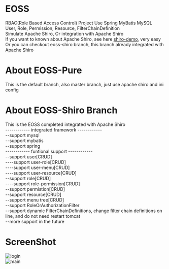 # EOSS
RBAC(Role Based Access Control) Project Use Spring MyBatis MySQL  
User, Role, Permission, Resource, FilterChainDefinition  
Simulate Apache Shiro, Or integration with Apache Shiro  
If you want to known about Apache Shiro, see here [shiro-demo](https://github.com/jelly-liu/shiro-demo "shiro-demo"), very easy  
Or you can checkout eoss-shiro branch, this branch already integrated with Apache Shiro

# About EOSS-Pure
This is the default branch, also master branch, just use apache shiro and ini config

# About EOSS-Shiro Branch
This is the EOSS completed integrated with Apache Shiro  
------------ integrated framework ------------  
--support mysql  
--support mybatis  
--support spring  
------------ funtional support ------------  
--support user[CRUD]  
----support user-role[CRUD]  
----support user-menu[CRUD]  
----support user-resource[CRUD]  
--support role[CRUD]  
----support role-permission[CRUD]  
--support permistion[CRUD]  
--support resource[CRUD]  
--support menu tree[CRUD]  
--support RoleOrAuthorizationFilter  
--support dynamic FilterChainDefinitions, change filter chain definitions on line, and do not need restart tomcat  
--more support in the future  

# ScreenShot  
![login](https://github.com/jelly-liu/EOSS/blob/master/screen_shot_login.png "login")  
![main](https://github.com/jelly-liu/EOSS/blob/master/screen_shot_main.png "main")  

